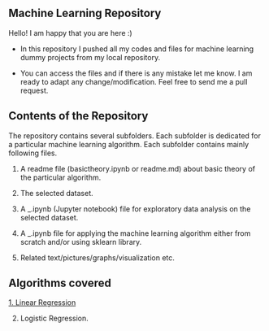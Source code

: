 <h2 align="left"> Machine Learning Repository </h2>

Hello! I am happy that you are here :)

- In this repository I pushed all my codes and files for machine learning dummy projects from my local repository.

- You can access the files and if there is any mistake let me know. I am ready to adapt any change/modification. Feel free to send me a pull request.



<h2 align="left">Contents of the Repository </h2>
The repository contains several subfolders. Each subfolder is dedicated for a particular machine learning algorithm. Each subfolder contains mainly following files.

1. A readme file (basictheory.ipynb or readme.md) about basic theory of the particular algorithm.

2. The selected dataset.

3. A _.ipynb (Jupyter notebook) file for exploratory data analysis on the selected dataset.

4. A _.ipynb file for applying the machine learning algorithm either from scratch and/or using sklearn library. 

5. Related text/pictures/graphs/visualization etc.



## Algorithms covered

[1. Linear Regression](/linear-regression/readme.md)

2. Logistic Regression.


